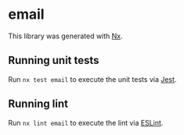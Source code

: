 # email

This library was generated with [Nx](https://nx.dev).

## Running unit tests

Run `nx test email` to execute the unit tests via [Jest](https://jestjs.io).

## Running lint

Run `nx lint email` to execute the lint via [ESLint](https://eslint.org/).
